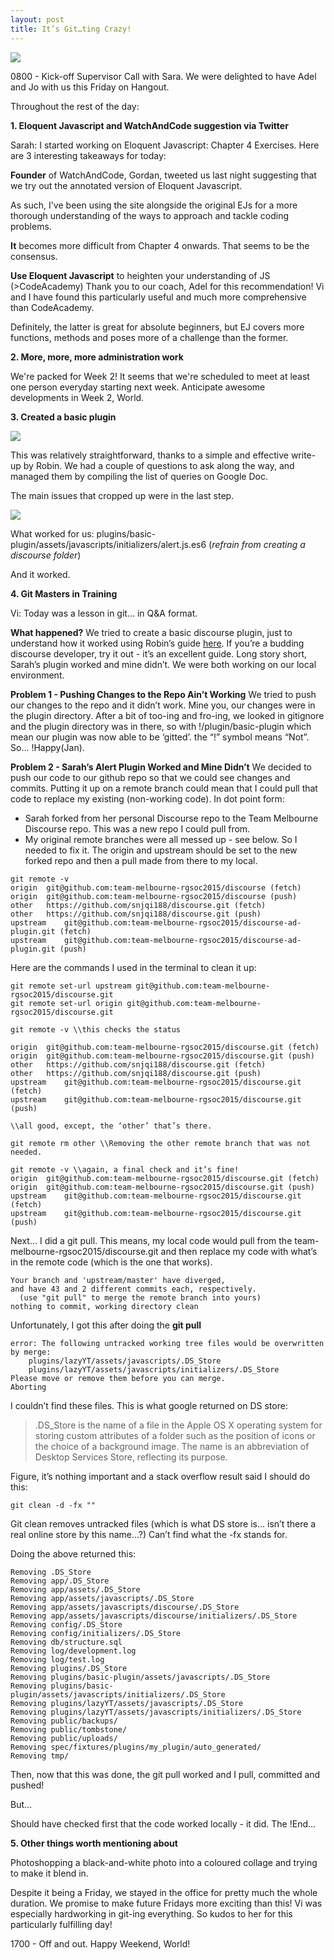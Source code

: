 ```yaml
---
layout: post
title: It’s Git…ting Crazy!
---
```


![](https://googledrive.com/host/0B0MprGf2iwLoeHhKMzQ3NEh3UnM/)

0800 - Kick-off Supervisor Call with Sara. We were delighted to have Adel and Jo with us this Friday on Hangout. 

Throughout the rest of the day:

**1. Eloquent Javascript and WatchAndCode suggestion via Twitter**

Sarah: I started working on Eloquent Javascript: Chapter 4 Exercises. Here are 3 interesting takeaways for today:

**Founder** of WatchAndCode, Gordan, tweeted us last night suggesting that we try out the annotated version of Eloquent Javascript. 

As such, I've been using the site alongside the original EJs for a more thorough understanding of the ways to approach and tackle coding problems.

**It** becomes more difficult from Chapter 4 onwards.
That seems to be the consensus.

**Use Eloquent Javascript** to heighten your understanding of JS (>CodeAcademy)
Thank you to our coach, Adel for this recommendation! Vi and I have found this particularly useful and much more comprehensive than CodeAcademy. 

Definitely, the latter is great for absolute beginners, but EJ covers more functions, methods and poses more of a challenge than the former.

**2. More, more, more administration work**

We're packed for Week 2! It seems that we're scheduled to meet at least one person everyday starting next week. Anticipate awesome developments in Week 2, World.

**3. Created a basic plugin**

![](https://googledrive.com/host/0B0MprGf2iwLobXFVS2ZYcWM4X2s/)

This was relatively straightforward, thanks to a simple and effective write-up by Robin. We had a couple of questions to ask along the way, and managed them by compiling the list of queries on Google Doc.

The main issues that cropped up were in the last step. 

![](https://googledrive.com/host/0B0MprGf2iwLoNnZmSWo3Z2xValU)

What worked for us: plugins/basic-plugin/assets/javascripts/initializers/alert.js.es6
(*refrain from creating a discourse folder*)

And it worked. 

**4. Git Masters in Training**

Vi: Today was a lesson in git… in Q&A format.  

**What happened?**  We tried to create a basic discourse plugin, just to understand how it worked using Robin’s guide [here](https://meta.discourse.org/t/beginners-guide-to-creating-discourse-plugins/30515).  If you’re a budding discourse developer, try it out - it’s an excellent guide.  Long story short, Sarah’s plugin worked and mine didn’t.  We were both working on our local environment.

**Problem 1 - Pushing Changes to the Repo Ain’t Working** We tried to push our changes to the repo and it didn’t work.  Mine you, our changes were in the plugin directory.  After a bit of too-ing and fro-ing, we looked in gitignore and the plugin directory was in there, so with !/plugin/basic-plugin which mean our plugin was now able to be ‘gitted’.  the “!” symbol means “Not”.  So… !Happy(Jan).

**Problem 2 - Sarah’s Alert Plugin Worked and Mine Didn’t**  We decided to push our code to our github repo so that we could see changes and commits.  Putting it up on a remote branch could mean that I could pull that code to replace my existing (non-working code).  In dot point form:

* Sarah forked from her personal Discourse repo to the Team Melbourne Discourse repo.  This was a new repo I could pull from. 
* My original remote branches were all messed up - see below.  So I needed to fix it.  The origin and upstream should be set to the new forked repo and then a pull made from there to my local.

```
git remote -v
origin	git@github.com:team-melbourne-rgsoc2015/discourse (fetch)
origin	git@github.com:team-melbourne-rgsoc2015/discourse (push)
other	https://github.com/snjqi188/discourse.git (fetch)
other	https://github.com/snjqi188/discourse.git (push)
upstream	git@github.com:team-melbourne-rgsoc2015/discourse-ad-plugin.git (fetch)
upstream	git@github.com:team-melbourne-rgsoc2015/discourse-ad-plugin.git (push)
```

Here are the commands I used in the terminal to clean it up:


```
git remote set-url upstream git@github.com:team-melbourne-rgsoc2015/discourse.git
git remote set-url origin git@github.com:team-melbourne-rgsoc2015/discourse.git

git remote -v \\this checks the status

origin	git@github.com:team-melbourne-rgsoc2015/discourse.git (fetch)
origin	git@github.com:team-melbourne-rgsoc2015/discourse.git (push)
other	https://github.com/snjqi188/discourse.git (fetch)
other	https://github.com/snjqi188/discourse.git (push)
upstream	git@github.com:team-melbourne-rgsoc2015/discourse.git (fetch)
upstream	git@github.com:team-melbourne-rgsoc2015/discourse.git (push)

\\all good, except, the ‘other’ that’s there.

git remote rm other \\Removing the other remote branch that was not needed.

git remote -v \\again, a final check and it’s fine!
origin	git@github.com:team-melbourne-rgsoc2015/discourse.git (fetch)
origin	git@github.com:team-melbourne-rgsoc2015/discourse.git (push)
upstream	git@github.com:team-melbourne-rgsoc2015/discourse.git (fetch)
upstream	git@github.com:team-melbourne-rgsoc2015/discourse.git (push)
```

Next… I did a git pull.  This means, my local code would pull from the team-melbourne-rgsoc2015/discourse.git and then replace my code with what’s in the remote code (which is the one that works).


```
Your branch and 'upstream/master' have diverged,
and have 43 and 2 different commits each, respectively.
  (use "git pull" to merge the remote branch into yours)
nothing to commit, working directory clean
```

Unfortunately, I got this after doing the **git pull**

```
error: The following untracked working tree files would be overwritten by merge:
	plugins/lazyYT/assets/javascripts/.DS_Store
	plugins/lazyYT/assets/javascripts/initializers/.DS_Store
Please move or remove them before you can merge.
Aborting
```

I couldn’t find these files.  This is what google returned on DS store:

>.DS_Store is the name of a file in the Apple OS X operating system for
>storing custom attributes of a folder such as the position of icons or the
>choice of a background image. The name is an abbreviation of Desktop
>Services Store, reflecting its purpose. 

Figure, it’s nothing important and a stack overflow result said I should do this:

```
git clean -d -fx ""
```

Git clean removes untracked files (which is what DS store is… isn’t there a real online store by this name…?)  Can’t find what the -fx stands for.

Doing the above returned this:

```
Removing .DS_Store
Removing app/.DS_Store
Removing app/assets/.DS_Store
Removing app/assets/javascripts/.DS_Store
Removing app/assets/javascripts/discourse/.DS_Store
Removing app/assets/javascripts/discourse/initializers/.DS_Store
Removing config/.DS_Store
Removing config/initializers/.DS_Store
Removing db/structure.sql
Removing log/development.log
Removing log/test.log
Removing plugins/.DS_Store
Removing plugins/basic-plugin/assets/javascripts/.DS_Store
Removing plugins/basic-plugin/assets/javascripts/initializers/.DS_Store
Removing plugins/lazyYT/assets/javascripts/.DS_Store
Removing plugins/lazyYT/assets/javascripts/initializers/.DS_Store
Removing public/backups/
Removing public/tombstone/
Removing public/uploads/
Removing spec/fixtures/plugins/my_plugin/auto_generated/
Removing tmp/

```

Then, now that this was done, the git pull worked and I pull, committed and pushed!

But…

Should have checked first that the code worked locally - it did.  The !End…


**5. Other things worth mentioning about**

Photoshopping a black-and-white photo into a coloured collage and trying to make it blend in.

Despite it being a Friday, we stayed in the office for pretty much the whole duration. We promise to make future Fridays more exciting than this! Vi was especially hardworking in git-ing everything. So kudos to her for this particularly fulfilling day!

1700 - Off and out. Happy Weekend, World!

